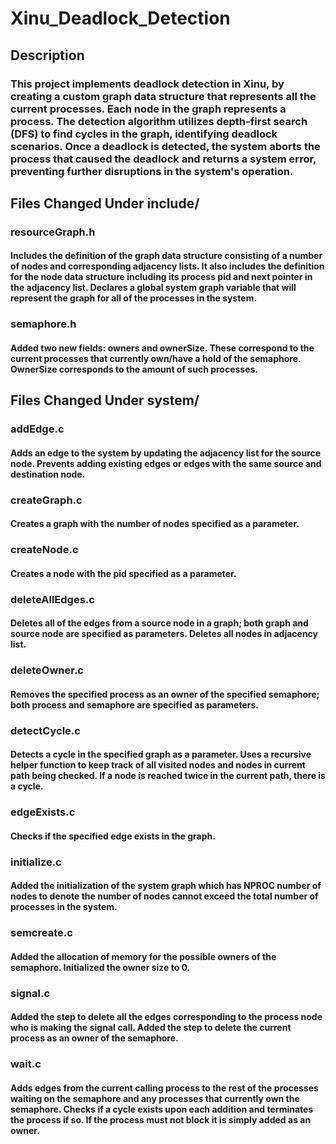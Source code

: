 # Xinu_Deadlock_Detection
## Description
### This project implements deadlock detection in Xinu, by creating a custom graph data structure that represents all the current processes. Each node in the graph represents a process. The detection algorithm utilizes depth-first search (DFS) to find cycles in the graph, identifying deadlock scenarios. Once a deadlock is detected, the system aborts the process that caused the deadlock and returns a system error, preventing further disruptions in the system's operation.

## Files Changed Under include/
### resourceGraph.h 
#### Includes the definition of the graph data structure consisting of a number of nodes and corresponding adjacency lists. It also includes the definition for the node data structure including its process pid and next pointer in the adjacency list. Declares a global system graph variable that will represent the graph for all of the processes in the system.
### semaphore.h
#### Added two new fields: owners and ownerSize. These correspond to the current processes that currently own/have a hold of the semaphore. OwnerSize corresponds to the amount of such processes.

## Files Changed Under system/
### addEdge.c
#### Adds an edge to the system by updating the adjacency list for the source node. Prevents adding existing edges or edges with the same source and destination node.
### createGraph.c
#### Creates a graph with the number of nodes specified as a parameter. 
### createNode.c
#### Creates a node with the pid specified as a parameter.
### deleteAllEdges.c
#### Deletes all of the edges from a source node in a graph; both graph and source node are specified as parameters. Deletes all nodes in adjacency list.
### deleteOwner.c
#### Removes the specified process as an owner of the specified semaphore; both process and semaphore are specified as parameters. 
### detectCycle.c
#### Detects a cycle in the specified graph as a parameter. Uses a recursive helper function to keep track of all visited nodes and nodes in current path being checked. If a node is reached twice in the current path, there is a cycle.
### edgeExists.c
#### Checks if the specified edge exists in the graph.
### initialize.c
#### Added the initialization of the system graph which has NPROC number of nodes to denote the number of nodes cannot exceed the total number of processes in the system.
### semcreate.c
#### Added the allocation of memory for the possible owners of the semaphore. Initialized the owner size to 0.
### signal.c
#### Added the step to delete all the edges corresponding to the process node who is making the signal call. Added the step to delete the current process as an owner of the semaphore.
### wait.c
#### Adds edges from the current calling process to the rest of the processes waiting on the semaphore and any processes that currently own the semaphore. Checks if a cycle exists upon each addition and terminates the process if so. If the process must not block it is simply added as an owner. 
